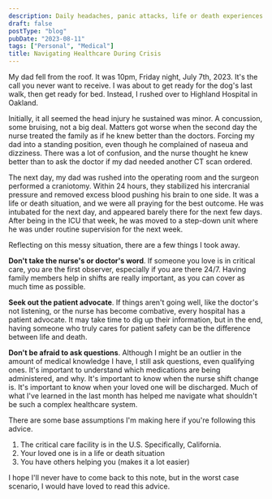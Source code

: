 ```yaml
---
description: Daily headaches, panic attacks, life or death experiences on a trip from the ICU and back
draft: false
postType: "blog"
pubDate: "2023-08-11"
tags: ["Personal", "Medical"]
title: Navigating Healthcare During Crisis
---
```


My dad fell from the roof. It was 10pm, Friday night, July 7th, 2023.
It's the call you never want to receive. I was about to get ready for the dog's
last walk, then get ready for bed. Instead, I rushed over to Highland Hospital in
Oakland.

Initially, it all seemed the head injury he sustained was minor.
A concussion, some bruising, not a big deal. Matters got worse when the second day
the nurse treated the family as if he knew better than the doctors. Forcing my dad
into a standing position, even though he complained of naseua and dizziness.
There was a lot of confusion, and the nurse thought he knew better than to ask
the doctor if my dad needed another CT scan ordered.

The next day, my dad was rushed into the operating room and the surgeon performed
a craniotomy. Within 24 hours, they stabilized his intercranial pressure and removed
excess blood pushing his brain to one side. It was a life or death situation, and
we were all praying for the best outcome. He was intubated for the next day, and
appeared barely there for the next few days. After being in the ICU that week, he
was moved to a step-down unit where he was under routine supervision for the next
week.

Reflecting on this messy situation, there are a few things I took away.

**Don't take the nurse's or doctor's word**. If someone you love is in critical care, you are the
first observer, especially if you are there 24/7. Having family members help in
shifts are really important, as you can cover as much time as possible.

**Seek out the patient advocate**. If things aren't going well, like the doctor's
not listening, or the nurse has become combative, every hospital has a patient
advocate. It may take time to dig up their information, but in the end, having
someone who truly cares for patient safety can be the difference between life and
death.

**Don't be afraid to ask questions**. Although I might be an outlier in the amount
of medical knowledge I have, I still ask questions, even qualifying ones. It's
important to understand which medications are being administered, and why. It's
important to know when the nurse shift change is. It's important to know when your
loved one will be discharged. Much of what I've learned in the last month has helped
me navigate what shouldn't be such a complex healthcare system.

There are some base assumptions I'm making here if you're following this advice.

1. The critical care facility is in the U.S. Specifically, California.
2. Your loved one is in a life or death situation
3. You have others helping you (makes it a lot easier)

I hope I'll never have to come back to this note, but in the worst case scenario,
I would have loved to read this advice.
